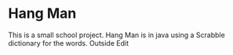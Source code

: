 # Hang Man
This is a small school project. Hang Man is in java using a Scrabble dictionary for the words.
Outside Edit
